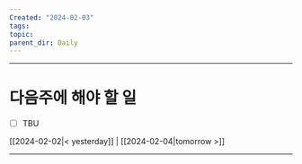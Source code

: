 ```yaml
---
Created: "2024-02-03"
tags: 
topic: 
parent_dir: Daily
---
```


----
# 다음주에 해야 할 일
- [ ] TBU 
  
[[2024-02-02|< yesterday]] | [[2024-02-04|tomorrow >]]  
  
---  
